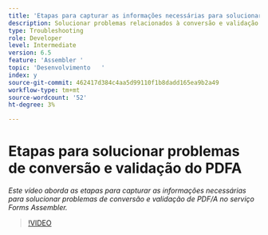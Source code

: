 ```yaml
---
title: 'Etapas para capturar as informações necessárias para solucionar problemas de PDF/A '
description: Solucionar problemas relacionados à conversão e validação do Assembler
type: Troubleshooting
role: Developer
level: Intermediate
version: 6.5
feature: 'Assembler '
topic: 'Desenvolvimento   '
index: y
source-git-commit: 462417d384c4aa5d99110f1b8dadd165ea9b2a49
workflow-type: tm+mt
source-wordcount: '52'
ht-degree: 3%

---
```



# Etapas para solucionar problemas de conversão e validação do PDFA

*Este vídeo aborda as etapas para capturar as informações necessárias para solucionar problemas de conversão e validação de PDF/A no serviço Forms Assembler.*

>[!VIDEO](https://video.tv.adobe.com/v/335518?quality=9&learn=on)
